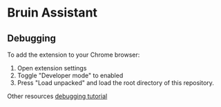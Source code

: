 # Bruin Assistant


## Debugging

To add the extension to your Chrome browser:
1. Open extension settings
2. Toggle "Developer mode" to enabled
3. Press "Load unpacked" and load the root directory of this repository.

Other resources [debugging tutorial](https://developer.chrome.com/docs/extensions/mv3/tut_debugging/)